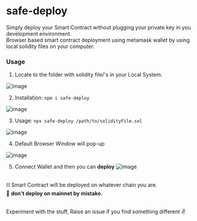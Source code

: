 # safe-deploy
Simply deploy your Smart Contract without plugging your private key in you development environment. <br />
Browser based smart contract deployment using metamask wallet by using local solidity files on your computer.

### Usage

1. Locate to the folder with solidity file/'s in your Local System.

![image](https://user-images.githubusercontent.com/66105983/211627607-b758d95b-458b-4bcb-a538-c9720992511c.png)

2. Installation: `npm i safe-deploy`

![image](https://user-images.githubusercontent.com/66105983/211627770-237a9075-7d7b-4b2d-9a12-436b0a85c505.png)

3. Usage: `npx safe-deploy /path/to/solidityFile.sol`

![image](https://user-images.githubusercontent.com/66105983/211627976-ecbf1873-a1fa-4fbd-99b9-836ae28dcb73.png)

4. Default Browser Window will pop-up

![image](https://user-images.githubusercontent.com/66105983/211628268-6c1cd896-862a-4217-af45-23af16698c9d.png)

5. Connect Wallet and then you can <strong>deploy</strong>
![image](https://user-images.githubusercontent.com/66105983/211629499-f3a66989-0da2-4c46-a433-84ce6b0525e9.png)

<br />
⛓ Smart Contract will be deployed on whatever chain you are.  <br />
🔺 <strong>don't deploy on mainnet by mistake.</strong>  <br /><br />

Experiment with the stuff, Raise an issue if you find something different ✌
